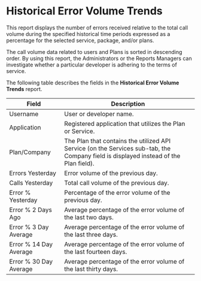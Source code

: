 ﻿---
sidebar_position: 2
---

# Historical Error Volume Trends

<head>
  <meta name="guidename" content="API Management"/>
  <meta name="context" content="GUID-28aa6910-5a4c-4d31-8064-1bb402339610"/>
</head>


This report displays the number of errors received relative to the total call volume during the specified historical time periods expressed as a percentage for the selected service, package, and/or plans. 

The call volume data related to users and Plans is sorted in descending order. By using this report, the Administrators or the Reports Managers can investigate whether a particular developer is adhering to the terms of service. 

The following table describes the fields in the **Historical Error Volume Trends** report. 

|**Field** |**Description** |
| ----- | ----- |
|Username|User or developer name. |
|Application|Registered application that utilizes the Plan or Service. |
|Plan/Company|The Plan that contains the utilized API Service (on the Services sub-tab, the Company field is displayed instead of the Plan field). |
|Errors Yesterday|Error volume of the previous day. |
|Calls Yesterday|Total call volume of the previous day. |
|Error % Yesterday|Percentage of the error volume of the previous day. |
|Error % 2 Days Ago|Average percentage of the error volume of the last two days. |
|Error % 3 Day Average|Average percentage of the error volume of the last three days. |
|Error % 14 Day Average|Average percentage of the error volume of the last fourteen days. |
|Error % 30 Day Average|Average percentage of the error volume of the last thirty days. |

